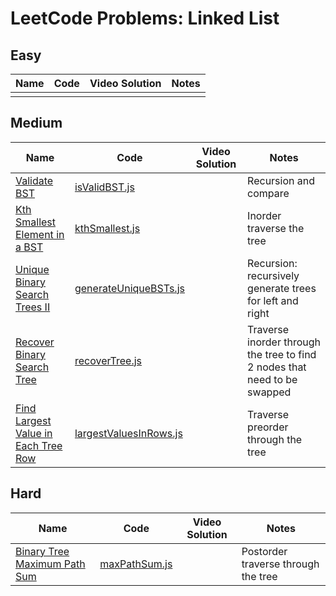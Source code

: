 # LeetCode Problems: Linked List

## Easy

  | Name | Code | Video Solution | Notes |
  | --- | --- | --- | --- |
  |     |     |     |     |


## Medium

  | Name | Code | Video Solution | Notes |
  | --- | --- | --- | --- |
  | [Validate BST](https://leetcode.com/problems/validate-binary-search-tree/) | [isValidBST.js](./medium/isValidBST.js) |  | Recursion and compare |
  | [Kth Smallest Element in a BST](https://leetcode.com/problems/kth-smallest-element-in-a-bst/) | [kthSmallest.js](./medium/kthSmallest.js) |  | Inorder traverse the tree |
  | [Unique Binary Search Trees II](https://leetcode.com/problems/unique-binary-search-trees-ii/) | [generateUniqueBSTs.js](./medium/generateUniqueBSTs.js) |  | Recursion: recursively generate trees for left and right |
  | [Recover Binary Search Tree](https://leetcode.com/problems/recover-binary-search-tree/) | [recoverTree.js](./medium/recoverTree.js) |  | Traverse inorder through the tree to find 2 nodes that need to be swapped |
  | [Find Largest Value in Each Tree Row](https://leetcode.com/problems/find-largest-value-in-each-tree-row/) | [largestValuesInRows.js](./medium/largestValuesInRows.js) |  | Traverse preorder through the tree |

## Hard

  | Name | Code | Video Solution | Notes |
  | --- | --- | --- | --- |
  | [Binary Tree Maximum Path Sum](https://leetcode.com/problems/binary-tree-maximum-path-sum/) | [maxPathSum.js](./hard/maxPathSum.js) |  | Postorder traverse through the tree |